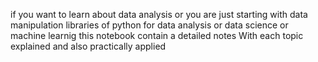 if you want to learn about data analysis or you are just starting with data manipulation libraries of python for data analysis or data science or machine learnig this notebook contain a detailed notes 
With each topic explained and also practically applied 

